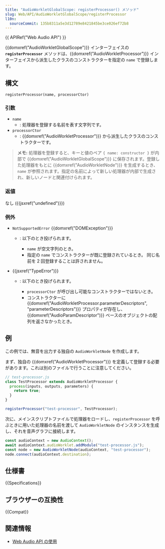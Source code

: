 ```yaml
---
title: "AudioWorkletGlobalScope: registerProcessor() メソッド"
slug: Web/API/AudioWorkletGlobalScope/registerProcessor
l10n:
  sourceCommit: 135b8311a5e3d12789e8421845be3ce026ef72b8
---
```


{{ APIRef("Web Audio API") }}

{{domxref("AudioWorkletGlobalScope")}} インターフェイスの **`registerProcessor`** メソッドは、{{domxref("AudioWorkletProcessor")}} インターフェイスから派生したクラスのコンストラクターを指定の `name` で登録します。

## 構文

```js-nolint
registerProcessor(name, processorCtor)
```

### 引数

- `name`
  - : 処理器を登録する名前を表す文字列です。
- `processorCtor`
  - : {{domxref("AudioWorkletProcessor")}} から派生したクラスのコンストラクターです。

> **メモ:** 処理器を登録すると、キーと値のペア `{ name: constructor }` が内部で {{domxref("AudioWorkletGlobalScope")}} に保存されます。登録した処理器をもとに {{domxref("AudioWorkletNode")}} を生成するとき、`name` が参照されます。指定の名前によって新しい処理器が内部で生成され、新しいノードと関連付けられます。

### 返値

なし ({{jsxref("undefined")}})

### 例外

- `NotSupportedError` {{domxref("DOMException")}}

  - : 以下のとき投げられます。

    - `name` が空文字列のとき。
    - 指定の `name` でコンストラクターが既に登録されているとき。
      同じ名前を 2 回登録することは許されません。

- {{jsxref("TypeError")}}

  - : 以下のとき投げられます。

    - `processorCtor` が呼び出し可能なコンストラクターではないとき。
    - コンストラクターに {{domxref("AudioWorkletProcessor.parameterDescriptors", "parameterDescriptors")}} プロパティが存在し、{{domxref("AudioParamDescriptor")}} ベースのオブジェクトの配列を返さなかったとき。

## 例

この例では、無音を出力する独自の `AudioWorkletNode` を作成します。

まず、独自の {{domxref("AudioWorkletProcessor")}} を定義して登録する必要があります。これは別のファイルで行うことに注意してください。

```js
// test-processor.js
class TestProcessor extends AudioWorkletProcessor {
  process(inputs, outputs, parameters) {
    return true;
  }
}

registerProcessor("test-processor", TestProcessor);
```

次に、メインスクリプトファイルで処理器をロードし、`registerProcessor` を呼ぶときに用いた処理器の名前を渡して `AudioWorkletNode` のインスタンスを生成し、それを音声グラフに接続します。

```js
const audioContext = new AudioContext();
await audioContext.audioWorklet.addModule("test-processor.js");
const node = new AudioWorkletNode(audioContext, "test-processor");
node.connect(audioContext.destination);
```

## 仕様書

{{Specifications}}

## ブラウザーの互換性

{{Compat}}

## 関連情報

- [Web Audio API の使用](/ja/docs/Web/API/Web_Audio_API/Using_Web_Audio_API)
